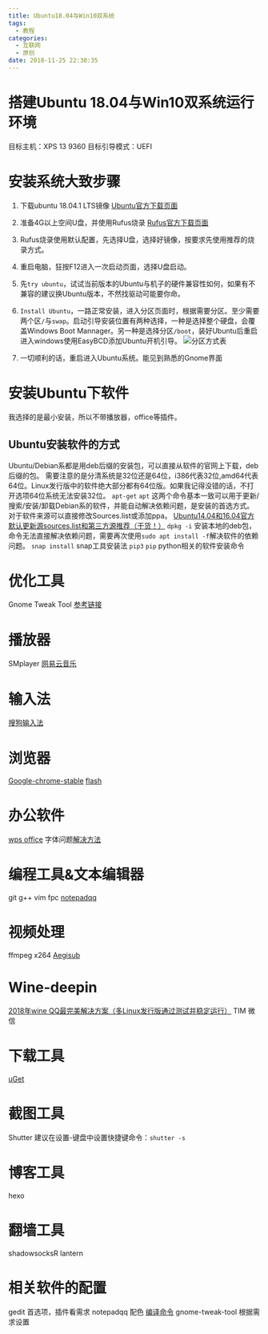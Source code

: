 ```yaml
---
title: Ubuntu18.04与Win10双系统
tags:
  - 教程
categories:
  - 互联网
  - 原创
date: 2018-11-25 22:30:35
---
```

# 搭建Ubuntu 18.04与Win10双系统运行环境
目标主机：XPS 13 9360
目标引导模式：UEFI
# 安装系统大致步骤
1. 	下载ubuntu 18.04.1 LTS镜像
	[Ubuntu官方下载页面](https://www.ubuntu.com/download/desktop)

2. 	准备4G以上空间U盘，并使用Rufus烧录
	[Rufus官方下载页面](https://rufus.ie/en_IE.html)

3. 	Rufus烧录使用默认配置，先选择U盘，选择好镜像，按要求先使用推荐的烧录方式。

4. 	重启电脑，狂按F12进入一次启动页面，选择U盘启动。

5.	先`try ubuntu`，试试当前版本的Ubuntu与机子的硬件兼容性如何，如果有不兼容的建议换Ubuntu版本，不然找驱动可能要你命。

6.	`Install Ubuntu`，一路正常安装，进入分区页面时，根据需要分区。至少需要两个区`/`与`swap`。启动引导安装位置有两种选择，一种是选择整个硬盘，会覆盖Windows Boot Mannager。另一种是选择分区`/boot`，装好Ubuntu后重启进入windows使用EasyBCD添加Ubuntu开机引导。
	![分区方式表](http://5b0988e595225.cdn.sohucs.com/images/20180628/d33a504fbbd242929da6a969dacded1a.jpeg)

7. 	一切顺利的话，重启进入Ubuntu系统。能见到熟悉的Gnome界面


# 安装Ubuntu下软件
我选择的是最小安装，所以不带播放器，office等插件。

## Ubuntu安装软件的方式
Ubuntu/Debian系都是用deb后缀的安装包，可以直接从软件的官网上下载，deb后缀的包。
需要注意的是分清系统是32位还是64位，i386代表32位,amd64代表64位。Linux发行版中的软件绝大部分都有64位版。如果我记得没错的话，不打开选项64位系统无法安装32位。
`apt-get` `apt` 这两个命令基本一致可以用于更新/搜索/安装/卸载Debian系的软件，并能自动解决依赖问题，是安装的首选方式。对于软件来源可以直接修改Sources.list或添加ppa。
[Ubuntu14.04和16.04官方默认更新源sources.list和第三方源推荐（干货！）](https://www.cnblogs.com/zlslch/p/6860229.html)
`dpkg -i` 安装本地的deb包，命令无法直接解决依赖问题，需要再次使用`sudo apt install -f`解决软件的依赖问题。
`snap install` snap工具安装法
`pip3` `pip` python相关的软件安装命令

# 优化工具
Gnome Tweak Tool [参考链接](https://jingyan.baidu.com/article/86f4a73ebd6c9437d7526963.html)

# 播放器
SMplayer
[网易云音乐](https://music.163.com/#/download)

# 输入法
[搜狗输入法](https://pinyin.sogou.com/linux/?r=pinyin)

# 浏览器
[Google-chrome-stable](https://jingyan.baidu.com/article/335530da98061b19cb41c31d.html)
[flash](https://jingyan.baidu.com/article/6b182309813095ba58e15915.html)

# 办公软件
[wps office](http://www.wps.cn/product/wpslinux/)
字体问题[解决方法](https://www.cnblogs.com/EasonJim/p/7146587.html)

# 编程工具&文本编辑器
git
g++
vim
fpc
[notepadqq](https://notepadqq.com/s/)

# 视频处理
ffmpeg
x264
[Aegisub](https://www.linuxidc.com/Linux/2016-01/128039.htm)

# Wine-deepin
[2018年wine QQ最完美解决方案（多Linux发行版通过测试并稳定运行）](https://www.lulinux.com/archives/1319)
TIM
微信

# 下载工具
[uGet](https://blog.csdn.net/fengyulinde/article/details/78309314)

# 截图工具
Shutter 建议在设置-键盘中设置快捷键命令：`shutter -s`

# 博客工具
hexo

# 翻墙工具
shadowsocksR
lantern

# 相关软件的配置
gedit 首选项，插件看需求
notepadqq 配色 [编译命令](https://blog.csdn.net/dongzhiyu/article/details/61207022?utm_source=blogxgwz3)
gnome-tweak-tool 根据需求设置
